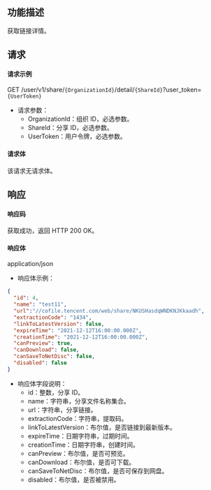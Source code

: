 ## 功能描述

获取链接详情。

## 请求

#### 请求示例

GET /user/v1/share/`{OrganizationId}`/detail/`{ShareId}`?user_token=`{UserToken}`

- 请求参数：
  - OrganizationId：组织 ID，必选参数。
  - ShareId：分享 ID，必选参数。
  - UserToken：用户令牌，必选参数。
  
#### 请求体

该请求无请求体。

## 响应

#### 响应码

获取成功，返回 HTTP 200 OK。

#### 响应体

application/json

- 响应体示例：

```json
{
  "id": 4,
  "name": "test11",
  "url":"//cofile.tencent.com/web/share/NKUSHasdqWNDKNJKkaadh",
  "extractionCode": "1434",
  "linkToLatestVersion": false,
  "expireTime": "2021-12-12T16:00:00.000Z",
  "creationTime": "2021-12-12T16:00:00.000Z",
  "canPreview": true,
  "canDownload": false,
  "canSaveToNetDisc": false,
  "disabled": false
}
```

- 响应体字段说明：
  - id：整数，分享 ID。
  - name：字符串，分享文件名称集合。
  - url：字符串，分享链接。
  - extractionCode：字符串，提取码。
  - linkToLatestVersion：布尔值，是否链接到最新版本。
  - expireTime：日期字符串，过期时间。
  - creationTime：日期字符串，创建时间。
  - canPreview：布尔值，是否可预览。
  - canDownload：布尔值，是否可下载。
  - canSaveToNetDisc：布尔值，是否可保存到网盘。
  - disabled：布尔值，是否被禁用。
